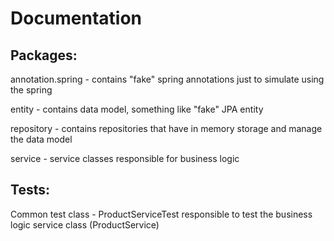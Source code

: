 # Documentation

## Packages:

annotation.spring - contains "fake" spring annotations just to simulate using the spring

entity - contains data model, something like "fake" JPA entity

repository - contains repositories that have in memory storage and manage the data model

service - service classes responsible for business logic

## Tests:

Common test class - ProductServiceTest responsible to test the business logic service class (ProductService)

